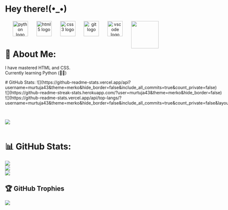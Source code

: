 <h1 align="left">Hey there!(•_•)</h1>

###

<img align="right" height="90" src="https://media.giphy.com/media/v1.Y2lkPTc5MGI3NjExejlkMGZ2bDd1bjRzZzh6Njludm13ZWxxNHdvbzdiaHE5cWdkNXljdyZlcD12MV9naWZzX3NlYXJjaCZjdD1n/GRPy8MKag9U1U88hzY/giphy.gif"  />

###

<div align="center">
  <img src="https://cdn.jsdelivr.net/gh/devicons/devicon/icons/python/python-original.svg" height="50" alt="python logo"  />
  <img width="20" />
  <img src="https://cdn.jsdelivr.net/gh/devicons/devicon/icons/html5/html5-original.svg" height="50" alt="html5 logo"  />
  <img width="20" />
  <img src="https://cdn.jsdelivr.net/gh/devicons/devicon/icons/css3/css3-original.svg" height="50" alt="css3 logo"  />
  <img width="20" />
  <img src="https://cdn.jsdelivr.net/gh/devicons/devicon/icons/git/git-original.svg" height="50" alt="git logo"  />
  <img width="20" />
  <img src="https://cdn.jsdelivr.net/gh/devicons/devicon/icons/vscode/vscode-original.svg" height="50" alt="vscode logo"  />
</div>

# 💫 About Me:
I have mastered HTML and CSS. </br>
Currently learning Python (🐍😅)

<div style="display: grid; grid-template-columns: 1fr 1fr; gap: 20px;">
  #  GitHub Stats:
  ![](https://github-readme-stats.vercel.app/api?username=murtuja43&theme=merko&hide_border=false&include_all_commits=true&count_private=false)<br/>
  ![](https://github-readme-streak-stats.herokuapp.com/?user=murtuja43&theme=merko&hide_border=false)<br/>
  ![](https://github-readme-stats.vercel.app/api/top-langs/?username=murtuja43&theme=merko&hide_border=false&include_all_commits=true&count_private=false&layout=compact)

  ##  GitHub Trophies
  ![](https://github-profile-trophy.vercel.app/?username=murtuja43&theme=radical&no-frame=false&no-bg=true&margin-w=4)
</div>

# 📊 GitHub Stats:
![](https://github-readme-stats.vercel.app/api?username=murtuja43&theme=merko&hide_border=false&include_all_commits=true&count_private=false)<br/>
![](https://github-readme-streak-stats.herokuapp.com/?user=murtuja43&theme=merko&hide_border=false)<br/>
![](https://github-readme-stats.vercel.app/api/top-langs/?username=murtuja43&theme=merko&hide_border=false&include_all_commits=true&count_private=false&layout=compact)

## 🏆 GitHub Trophies
![](https://github-profile-trophy.vercel.app/?username=murtuja43&theme=radical&no-frame=false&no-bg=true&margin-w=4)

###
